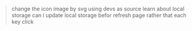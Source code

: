 >change the icon image by svg using devs as source
>learn about local storage 
>can i update local storage befor refresh page  rather that each key click